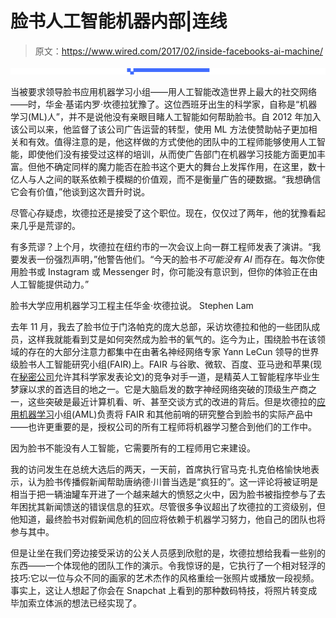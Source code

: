# 脸书人工智能机器内部|连线

> 原文：<https://www.wired.com/2017/02/inside-facebooks-ai-machine/>

![](img/f3808ca42d43e9399c9fbbfca7ee1880.png)

当被要求领导脸书应用机器学习小组——用人工智能改造世界上最大的社交网络——时，华金·基诺内罗·坎德拉犹豫了。这位西班牙出生的科学家，自称是“机器学习(ML)人”，并不是说他没有亲眼目睹人工智能如何帮助脸书。自 2012 年加入该公司以来，他监督了该公司广告运营的转型，使用 ML 方法使赞助帖子更加相关和有效。值得注意的是，他这样做的方式使他的团队中的工程师能够使用人工智能，即使他们没有接受过这样的培训，从而使广告部门在机器学习技能方面更加丰富。但他不确定同样的魔力能否在脸书这个更大的舞台上发挥作用，在这里，数十亿人与人之间的联系依赖于模糊的价值观，而不是衡量广告的硬数据。“我想确信它会有价值，”他谈到这次晋升时说。

尽管心存疑虑，坎德拉还是接受了这个职位。现在，仅仅过了两年，他的犹豫看起来几乎是荒谬的。

有多荒谬？上个月，坎德拉在纽约市的一次会议上向一群工程师发表了演讲。“我要发表一份强烈声明，”他警告他们。“今天的脸书*不可能没有 AI* 而存在。每次你使用脸书或 Instagram 或 Messenger 时，你可能没有意识到，但你的体验正在由人工智能提供动力。”

 脸书大学应用机器学习工程主任华金·坎德拉说。 Stephen Lam

去年 11 月，我去了脸书位于门洛帕克的庞大总部，采访坎德拉和他的一些团队成员，这样我就能看到艾是如何突然成为脸书的氧气的。迄今为止，围绕脸书在该领域的存在的大部分注意力都集中在由著名神经网络专家 Yann LeCun 领导的世界级脸书人工智能研究小组(FAIR)上。FAIR 与谷歌、微软、百度、亚马逊和苹果(现在[秘密公司](https://backchannel.com/an-exclusive-look-at-how-ai-and-machine-learning-work-at-apple-8dbfb131932b)允许其科学家发表论文)的竞争对手一道，是精英人工智能程序毕业生梦寐以求的首选目的地之一。它是大脑启发的数字神经网络突破的顶级生产商之一，这些突破是最近计算机看、听、甚至交谈方式的改进的背后。但是坎德拉的[应用机器学习](https://research.fb.com/category/applied-machine-learning/)小组(AML)负责将 FAIR 和其他前哨的研究整合到脸书的实际产品中——也许更重要的是，授权公司的所有工程师将机器学习整合到他们的工作中。

因为脸书不能没有人工智能，它需要所有的工程师用它来建设。

我的访问发生在总统大选后的两天，一天前，首席执行官马克·扎克伯格愉快地表示，认为脸书传播假新闻帮助唐纳德·川普当选是“疯狂的”。这一评论将被证明是相当于把一辆油罐车开进了一个越来越大的愤怒之火中，因为脸书被指控参与了去年困扰其新闻馈送的错误信息的狂欢。尽管很多争议超出了坎德拉的工资级别，但他知道，最终脸书对假新闻危机的回应将依赖于机器学习努力，他自己的团队也将参与其中。

但是让坐在我们旁边接受采访的公关人员感到欣慰的是，坎德拉想给我看一些别的东西——一个体现他的团队工作的演示。令我惊讶的是，它执行了一个相对轻浮的技巧:它以一位与众不同的画家的艺术杰作的风格重绘一张照片或播放一段视频。事实上，这让人想起了你会在 Snapchat 上看到的那种数码特技，将照片转变成毕加索立体派的想法已经实现了。